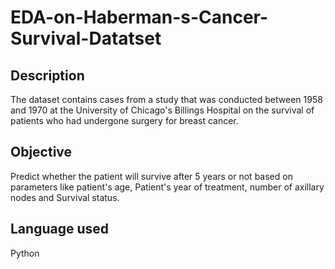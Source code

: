 <h1>EDA-on-Haberman-s-Cancer-Survival-Datatset</h1>

<h2><b>Description</h2></b>
The dataset contains cases from a study that was conducted between 1958 and 1970 at the University of Chicago's Billings Hospital on the survival of patients who had undergone surgery for breast cancer.


<h2><b> Objective</h2></b>
Predict whether the patient will survive after 5 years or not based on parameters like patient's age, Patient's year of treatment,
number of axillary nodes and Survival status.

<h2><b>Language used</h2></b>
Python 


